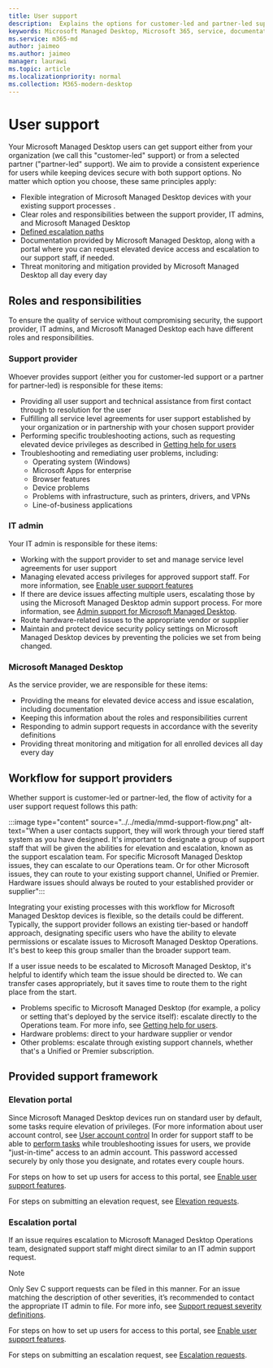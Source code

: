 ```yaml
---
title: User support
description:  Explains the options for customer-led and partner-led support.
keywords: Microsoft Managed Desktop, Microsoft 365, service, documentation
ms.service: m365-md
author: jaimeo
ms.author: jaimeo
manager: laurawi
ms.topic: article
ms.localizationpriority: normal
ms.collection: M365-modern-desktop
---
```


# User support

Your Microsoft Managed Desktop users can get support either from your organization (we call this "customer-led" support) or from a selected partner ("partner-led" support). We aim to provide a consistent experience for users while keeping devices secure with both support options. No matter which option you choose, these same principles apply: 

- Flexible integration of Microsoft Managed Desktop devices with your existing support processes . 
- Clear roles and responsibilities between the support provider, IT admins, and Microsoft Managed Desktop 
- [Defined escalation paths](#workflow-for-support-providers)
- Documentation provided by Microsoft Managed Desktop, along with a portal where you can request elevated device access and escalation to our support staff, if needed.
- Threat monitoring and mitigation provided by Microsoft Managed Desktop all day every day

## Roles and responsibilities

To ensure the quality of service without compromising security, the support provider, IT admins, and Microsoft Managed Desktop each have different roles and responsibilities.

### Support provider

Whoever provides support (either you for customer-led support or a partner for partner-led) is responsible for these items:

- Providing all user support and technical assistance from first contact through to resolution for the user
- Fulfilling all service level agreements for user support established by your organization or in partnership with your chosen support provider
- Performing specific troubleshooting actions, such as requesting elevated device privileges as described in [Getting help for users](../working-with-managed-desktop/end-user-support.md)
- Troubleshooting and remediating user problems, including:
    - Operating system (Windows)
    - Microsoft Apps for enterprise
    - Browser features
    - Device problems
    - Problems with infrastructure, such as printers, drivers, and VPNs
    - Line-of-business applications

### IT admin

Your IT admin is responsible for these items:

- Working with the support provider to set and manage service level agreements for user support
- Managing elevated access privileges for approved support staff. For more information, see [Enable user support features](../get-started/enable-support.md)
- If there are device issues affecting multiple users, escalating those by using the Microsoft Managed Desktop admin support process. For more information, see [Admin support for Microsoft Managed Desktop](../working-with-managed-desktop/admin-support.md).
- Route hardware-related issues to the appropriate vendor or supplier
- Maintain and protect device security policy settings on Microsoft Managed Desktop devices by preventing the policies we set from being changed.

### Microsoft Managed Desktop

As the service provider, we are responsible for these items:

- Providing the means for elevated device access and issue escalation, including documentation
- Keeping this information about the roles and responsibilities current
- Responding to admin support requests in accordance with the severity definitions
- Providing threat monitoring and mitigation for all enrolled devices all day every day

## Workflow for support providers

Whether support is customer-led or partner-led, the flow of activity for a user support request follows this path:

:::image type="content" source="../../media/mmd-support-flow.png" alt-text="When a user contacts support, they will work through your tiered staff system as you have designed. It's important to designate a group of support staff that will be given the abilities for elevation and escalation, known as the support escalation team. For specific Microsoft Managed Desktop issues, they can escalate to our Operations team. Or for other Microsoft issues, they can route to your existing support channel, Unified or Premier. Hardware issues should always be routed to your established provider or supplier":::

Integrating your existing processes with this workflow for Microsoft Managed Desktop devices is flexible, so the details could be different. Typically, the support provider follows an existing tier-based or handoff approach, designating specific users who have the ability to elevate permissions or escalate issues to Microsoft Managed Desktop Operations. It's best to keep this group smaller than the broader support team.

If a user issue needs to be escalated to Microsoft Managed Desktop, it's helpful to identify which team the issue should be directed to. We can transfer cases appropriately, but it saves time to route them to the right place from the start.

- Problems specific to Microsoft Managed Desktop (for example, a policy or setting that's deployed by the service itself): escalate directly to the Operations team. For more info, see [Getting help for users](../working-with-managed-desktop/end-user-support.md).
- Hardware problems: direct to your hardware supplier or vendor
- Other problems: escalate through existing support channels, whether that's a Unified or Premier subscription.

## Provided support framework


### Elevation portal 

Since Microsoft Managed Desktop devices run on standard user by default, some tasks require elevation of privileges. (For more information about user account control, see [User account control](/windows/security/identity-protection/user-account-control/user-account-control-overview) In order for support staff to be able to [perform tasks](../working-with-managed-desktop/end-user-support.md#elevation-requests) while troubleshooting issues for users, we provide "just-in-time" access to an admin account. This password accessed securely by only those you designate, and rotates every couple hours.  

For steps on how to set up users for access to this portal, see [Enable user support features](../get-started/enable-support.md).

For steps on submitting an elevation request, see [Elevation requests](../working-with-managed-desktop/end-user-support.md#elevation-requests).

### Escalation portal 

If an issue requires escalation to Microsoft Managed Desktop Operations team, designated support staff might direct similar to an IT admin support request.  

> [!NOTE]
> Only Sev C support requests can be filed in this manner. For an issue matching the description of other severities, it’s recommended to contact the appropriate IT admin to file. For more info, see [Support request severity definitions](../working-with-managed-desktop/admin-support.md#support-request-severity-definitions).

For steps on how to set up users for access to this portal, see [Enable user support features](../get-started/enable-support.md).

For steps on submitting an escalation request, see [Escalation requests](../working-with-managed-desktop/end-user-support.md#escalation-requests).
